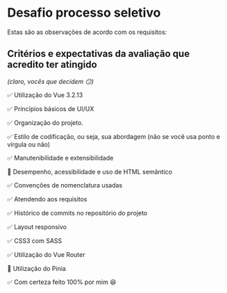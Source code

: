 # Desafio processo seletivo

Estas são as observações de acordo com os requisitos:

## Critérios e expectativas da avaliação que acredito ter atingido 

_(claro, vocês que decidem :smirk:)_

:white_check_mark: Utilização do Vue 3.2.13

:white_check_mark: Princípios básicos de UI/UX

:white_check_mark: Organização do projeto.

:white_check_mark: Estilo de codificação, ou seja, sua abordagem (não se você usa ponto e vírgula ou não)

:white_check_mark: Manutenibilidade e extensibilidade

:black_square_button: Desempenho, acessibilidade e uso de HTML semântico

:white_check_mark: Convenções de nomenclatura usadas

:white_check_mark: Atendendo aos requisitos

:white_check_mark: Histórico de commits no repositório do projeto

:white_check_mark: Layout responsivo

:white_check_mark: CSS3 com SASS

:white_check_mark: Utilização do Vue Router

:black_square_button: Utilização do Pinia

:white_check_mark: Com certeza feito 100% por mim :satisfied:
